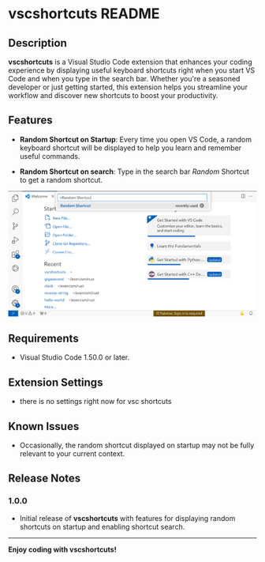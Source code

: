 # vscshortcuts README

## Description

**vscshortcuts** is a Visual Studio Code extension that enhances your coding experience by displaying useful keyboard shortcuts right when you start VS Code and when you type in the search bar. Whether you're a seasoned developer or just getting started, this extension helps you streamline your workflow and discover new shortcuts to boost your productivity.

## Features

- **Random Shortcut on Startup**: Every time you open VS Code, a random keyboard shortcut will be displayed to help you learn and remember useful commands.
  
- **Random Shortcut on search**: Type in the search bar _Random_ Shortcut to get a random shortcut.

![Random Shortcut Feature](images/image.png)


## Requirements

- Visual Studio Code 1.50.0 or later.

## Extension Settings
 - there is no settings right now for vsc shortcuts
## Known Issues

- Occasionally, the random shortcut displayed on startup may not be fully relevant to your current context.

## Release Notes

### 1.0.0

- Initial release of **vscshortcuts** with features for displaying random shortcuts on startup and enabling shortcut search.

---

**Enjoy coding with vscshortcuts!**
